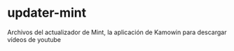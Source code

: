 # updater-mint
Archivos del actualizador de Mint, la aplicación de Kamowin para descargar vídeos de youtube
